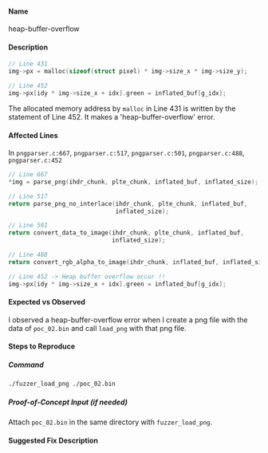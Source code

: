 #### Name

heap-buffer-overflow

#### Description

```c
// Line 431
img->px = malloc(sizeof(struct pixel) * img->size_x * img->size_y);

// Line 452
img->px[idy * img->size_x + idx].green = inflated_buf[g_idx];

```

The allocated memory address by `malloc` in Line 431 is written by the statement of Line 452. It makes a 'heap-buffer-overflow' error.



#### Affected Lines

In `pngparser.c:667`, `pngparser.c:517`, `pngparser.c:501`, `pngparser.c:488`, `pngparser.c:452`

```c
// Line 667
*img = parse_png(ihdr_chunk, plte_chunk, inflated_buf, inflated_size);

// Line 517
return parse_png_no_interlace(ihdr_chunk, plte_chunk, inflated_buf,
                              inflated_size);

// Line 501
return convert_data_to_image(ihdr_chunk, plte_chunk, inflated_buf,
                             inflated_size);

// Line 488
return convert_rgb_alpha_to_image(ihdr_chunk, inflated_buf, inflated_size);

// Line 452 -> Heap buffer overflow occur !!
img->px[idy * img->size_x + idx].green = inflated_buf[g_idx];
```



#### Expected vs Observed

I observed a heap-buffer-overflow error when I create a png file with the data of `poc_02.bin` and call `load_png` with that png file.

#### Steps to Reproduce

##### Command

```bash
./fuzzer_load_png ./poc_02.bin
```

##### Proof-of-Concept Input (if needed)

Attach `poc_02.bin` in the same directory with `fuzzer_load_png`.

#### Suggested Fix Description

